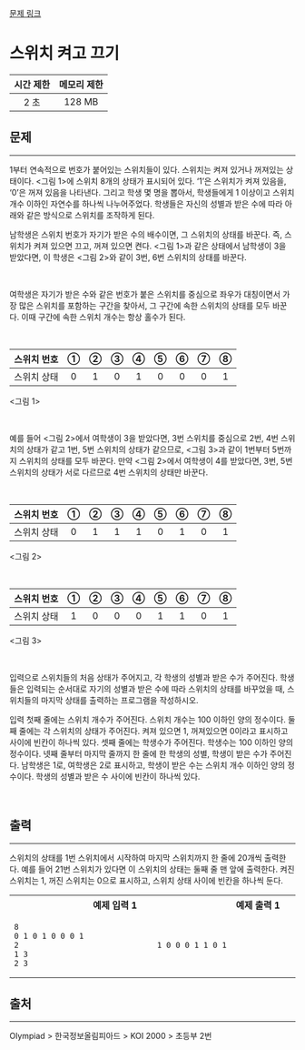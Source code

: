 [문제 링크](https://www.acmicpc.net/problem/1244)

# 스위치 켜고 끄기

| 시간 제한 | 메모리 제한 |
|:--------:|:----------:|
|   2 초   |   128 MB   |

## 문제
<hr />
1부터 연속적으로 번호가 붙어있는 스위치들이 있다. 스위치는 켜져 있거나 꺼져있는 상태이다. <그림 1>에 스위치 8개의 상태가 표시되어 있다. ‘1’은 스위치가 켜져 있음을, ‘0’은 꺼져 있음을 나타낸다. 그리고 학생 몇 명을 뽑아서, 학생들에게 1 이상이고 스위치 개수 이하인 자연수를 하나씩 나누어주었다. 학생들은 자신의 성별과 받은 수에 따라 아래와 같은 방식으로 스위치를 조작하게 된다.

<br/>

남학생은 스위치 번호가 자기가 받은 수의 배수이면, 그 스위치의 상태를 바꾼다. 즉, 스위치가 켜져 있으면 끄고, 꺼져 있으면 켠다. <그림 1>과 같은 상태에서 남학생이 3을 받았다면, 이 학생은 <그림 2>와 같이 3번, 6번 스위치의 상태를 바꾼다.

<br/>

여학생은 자기가 받은 수와 같은 번호가 붙은 스위치를 중심으로 좌우가 대칭이면서 가장 많은 스위치를 포함하는 구간을 찾아서, 그 구간에 속한 스위치의 상태를 모두 바꾼다. 이때 구간에 속한 스위치 개수는 항상 홀수가 된다.

<br/>

|스위치 번호|	① |	② |	③ |	④ |	⑤ |	⑥ |	⑦ |	⑧ |
|:--------:|:-:|:-:|:-:|:-:|:-:|:-:|:-:|:-:|
|스위치 상태|	0	| 1 |	0 |	1 |	0 |	0	| 0	| 1 |
<그림 1>

<br/>

예를 들어 <그림 2>에서 여학생이 3을 받았다면, 3번 스위치를 중심으로 2번, 4번 스위치의 상태가 같고 1번, 5번 스위치의 상태가 같으므로, <그림 3>과 같이 1번부터 5번까지 스위치의 상태를 모두 바꾼다. 만약 <그림 2>에서 여학생이 4를 받았다면, 3번, 5번 스위치의 상태가 서로 다르므로 4번 스위치의 상태만 바꾼다.

<br/>

|스위치 번호|	① |	② |	③ |	④ |	⑤ |	⑥ |	⑦ |	⑧ |
|:--------:|:-:|:-:|:-:|:-:|:-:|:-:|:-:|:-:|
|스위치 상태|	0	| 1 |	1 |	1 |	0 |	1	| 0	| 1 |
<그림 2>

<br/>

|스위치 번호|	① |	② |	③ |	④ |	⑤ |	⑥ |	⑦ |	⑧ |
|:--------:|:-:|:-:|:-:|:-:|:-:|:-:|:-:|:-:|
|스위치 상태|	1	| 0 |	0 |	0 |	1 |	1	| 0	| 1 |
<그림 3>

<br/>

입력으로 스위치들의 처음 상태가 주어지고, 각 학생의 성별과 받은 수가 주어진다. 학생들은 입력되는 순서대로 자기의 성별과 받은 수에 따라 스위치의 상태를 바꾸었을 때, 스위치들의 마지막 상태를 출력하는 프로그램을 작성하시오.

입력
첫째 줄에는 스위치 개수가 주어진다. 스위치 개수는 100 이하인 양의 정수이다. 둘째 줄에는 각 스위치의 상태가 주어진다. 켜져 있으면 1, 꺼져있으면 0이라고 표시하고 사이에 빈칸이 하나씩 있다. 셋째 줄에는 학생수가 주어진다. 학생수는 100 이하인 양의 정수이다. 넷째 줄부터 마지막 줄까지 한 줄에 한 학생의 성별, 학생이 받은 수가 주어진다. 남학생은 1로, 여학생은 2로 표시하고, 학생이 받은 수는 스위치 개수 이하인 양의 정수이다. 학생의 성별과 받은 수 사이에 빈칸이 하나씩 있다.

<br />

## 출력
<hr />
스위치의 상태를 1번 스위치에서 시작하여 마지막 스위치까지 한 줄에 20개씩 출력한다. 예를 들어 21번 스위치가 있다면 이 스위치의 상태는 둘째 줄 맨 앞에 출력한다. 켜진 스위치는 1, 꺼진 스위치는 0으로 표시하고, 스위치 상태 사이에 빈칸을 하나씩 둔다.

<table><tr><th><img width=120/>예제 입력 1<img width=120/></th><th><img width=120/>예제 출력 1<img width=120/></th></tr><tr><td>

```
8
0 1 0 1 0 0 0 1
2
1 3
2 3
```
</td><td>

```
1 0 0 0 1 1 0 1
```
</td></tr></table>


## 출처
<hr />
Olympiad > 한국정보올림피아드 > KOI 2000 > 초등부 2번